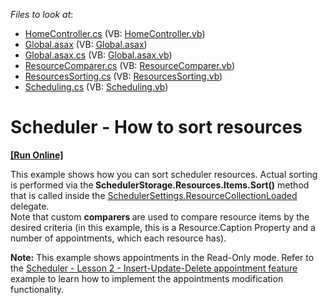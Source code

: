 <!-- default file list -->
*Files to look at*:

* [HomeController.cs](./CS/DevExpressMvcApplication1/Controllers/HomeController.cs) (VB: [HomeController.vb](./VB/DevExpressMvcApplication1/Controllers/HomeController.vb))
* [Global.asax](./CS/DevExpressMvcApplication1/Global.asax) (VB: [Global.asax](./VB/DevExpressMvcApplication1/Global.asax))
* [Global.asax.cs](./CS/DevExpressMvcApplication1/Global.asax.cs) (VB: [Global.asax.vb](./VB/DevExpressMvcApplication1/Global.asax.vb))
* [ResourceComparer.cs](./CS/DevExpressMvcApplication1/Helpers/ResourceComparer.cs) (VB: [ResourceComparer.vb](./VB/DevExpressMvcApplication1/Helpers/ResourceComparer.vb))
* [ResourcesSorting.cs](./CS/DevExpressMvcApplication1/Models/ResourcesSorting.cs) (VB: [ResourcesSorting.vb](./VB/DevExpressMvcApplication1/Models/ResourcesSorting.vb))
* [Scheduling.cs](./CS/DevExpressMvcApplication1/Models/Scheduling.cs) (VB: [Scheduling.vb](./VB/DevExpressMvcApplication1/Models/Scheduling.vb))
<!-- default file list end -->
# Scheduler - How to sort resources
<!-- run online -->
**[[Run Online]](https://codecentral.devexpress.com/e4487/)**
<!-- run online end -->


<p>This example shows how you can sort scheduler resources. Actual sorting is performed via the<strong> SchedulerStorage.Resources.Items.Sort()</strong> method that is called inside the <a href="http://documentation.devexpress.com/#AspNet/DevExpressWebMvcSchedulerSettings_ResourceCollectionLoadedtopic"><u>SchedulerSettings.ResourceCollectionLoaded</u></a> delegate.<br />
Note that custom <strong>comparers </strong>are used to compare resource items by the desired criteria (in this example, this is a Resource.Caption Property and a number of appointments, which each resource has).</p><p><strong>Note:</strong> This example shows appointments in the Read-Only mode.<strong> </strong> Refer to the <a href="https://www.devexpress.com/Support/Center/p/E3984">Scheduler - Lesson 2 - Insert-Update-Delete appointment feature</a> example to learn how to implement the appointments modification functionality.</p>

<br/>


